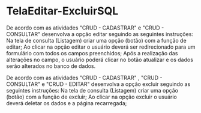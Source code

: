 # TelaEditar-ExcluirSQL
De acordo com as atividades "CRUD - CADASTRAR" e "CRUD - CONSULTAR" desenvolva a opção editar seguindo as seguintes instruções:
Na tela de consulta (Listagem) criar uma opção (botão) com a função de editar;
Ao clicar na opção editar o usuário deverá ser redirecionado para um formulário com todos os campos preenchidos;
Após a realização das alterações no campo, o usuário poderá clicar no botão atualizar e os dados serão alterados no banco de dados.

De acordo com as atividades "CRUD - CADASTRAR" , "CRUD - CONSULTAR" e "CRUD - EDITAR" desenvolva a opção excluir seguindo as seguintes instruções:
Na tela de consulta (Listagem) criar uma opção (botão) com a função de excluir;
Ao clicar na opção excluir o usuário deverá deletar os dados e a página recarregada;

